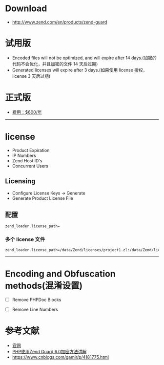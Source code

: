 
# Download
- http://www.zend.com/en/products/zend-guard


# 试用版
- Encoded files will not be optimized, and will expire after 14 days.(加密的代码不会优化，并且加密的文件 14 天后过期)
- Generated licenses will expire after 3 days.(如果使用 license 授权，license 3 天后过期)


# 正式版
- [费用：$600/年](https://store.roguewave.com/zend-guard/zend-guard-annual/)


---


# license
- Product Expiration 
- IP Numbers
- Zend Host ID's 
- Concurrent Users 


## Licensing 
- Configure License Keys -> Generate
- Generate Product License File


## 配置
```
zend_loader.license_path=
```


### 多个 license 文件
```
zend_loader.license_path=/data/Zend/licenses/project1.zl:/data/Zend/licenses/project2.zl
```


---


# Encoding and Obfuscation methods(混淆设置)
- [ ] Remove PHPDoc Blocks
- [ ] Remove Line Numbers


# 参考文献
- [官网](http://www.zend.com/)
- [PHP使用Zend Guard 6.0加密方法讲解](http://www.piaoyi.org/php/PHP-Zend-Guard-encode.html)
- https://www.cnblogs.com/gamir/p/4181775.html
